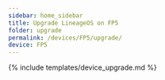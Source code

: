 ```yaml
---
sidebar: home_sidebar
title: Upgrade LineageOS on FP5
folder: upgrade
permalink: /devices/FP5/upgrade/
device: FP5
---
```

{% include templates/device_upgrade.md %}
